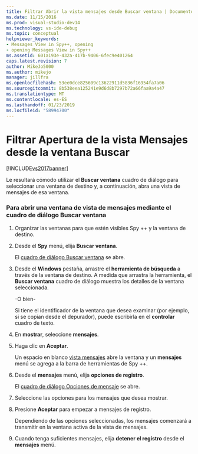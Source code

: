 ```yaml
---
title: Filtrar Abrir la vista mensajes desde Buscar ventana | Documentos de Microsoft
ms.date: 11/15/2016
ms.prod: visual-studio-dev14
ms.technology: vs-ide-debug
ms.topic: conceptual
helpviewer_keywords:
- Messages View in Spy++, opening
- opening Messages View in Spy++
ms.assetid: 601a193e-432a-417b-9406-6fec9e401264
caps.latest.revision: 7
author: MikeJo5000
ms.author: mikejo
manager: jillfra
ms.openlocfilehash: 53ee0dce825609c13622911d5836f16954fa7a06
ms.sourcegitcommit: 8b538eea125241e9d6d8b7297b72a66faa9a4a47
ms.translationtype: MT
ms.contentlocale: es-ES
ms.lasthandoff: 01/23/2019
ms.locfileid: "58994700"
---
```

# <a name="how-to-open-messages-view-from-find-window"></a>Filtrar Apertura de la vista Mensajes desde la ventana Buscar
[!INCLUDE[vs2017banner](../includes/vs2017banner.md)]

Le resultará cómodo utilizar el **Buscar ventana** cuadro de diálogo para seleccionar una ventana de destino y, a continuación, abra una vista de mensajes de esa ventana.  
  
### <a name="to-open-a-messages-view-window-using-the-find-window-dialog-box"></a>Para abrir una ventana de vista de mensajes mediante el cuadro de diálogo Buscar ventana  
  
1.  Organizar las ventanas para que estén visibles Spy ++ y la ventana de destino.  
  
2.  Desde el **Spy** menú, elija **Buscar ventana**.  
  
     El [cuadro de diálogo Buscar ventana](../debugger/find-window-dialog-box.md) se abre.  
  
3.  Desde el **Windows** pestaña, arrastre el **herramienta de búsqueda** a través de la ventana de destino. A medida que arrastra la herramienta, el **Buscar ventana** cuadro de diálogo muestra los detalles de la ventana seleccionada.  
  
     -O bien-  
  
     Si tiene el identificador de la ventana que desea examinar (por ejemplo, si se copian desde el depurador), puede escribirla en el **controlar** cuadro de texto.  
  
4.  En **mostrar**, seleccione **mensajes**.  
  
5.  Haga clic en **Aceptar**.  
  
     Un espacio en blanco [vista mensajes](../debugger/messages-view.md) abre la ventana y un **mensajes** menú se agrega a la barra de herramientas de Spy ++.  
  
6.  Desde el **mensajes** menú, elija **opciones de registro**.  
  
     El [cuadro de diálogo Opciones de mensaje](../debugger/message-options-dialog-box.md) se abre.  
  
7.  Seleccione las opciones para los mensajes que desea mostrar.  
  
8.  Presione **Aceptar** para empezar a mensajes de registro.  
  
     Dependiendo de las opciones seleccionadas, los mensajes comenzará a transmitir en la ventana activa de la vista de mensajes.  
  
9. Cuando tenga suficientes mensajes, elija **detener el registro** desde el **mensajes** menú.
